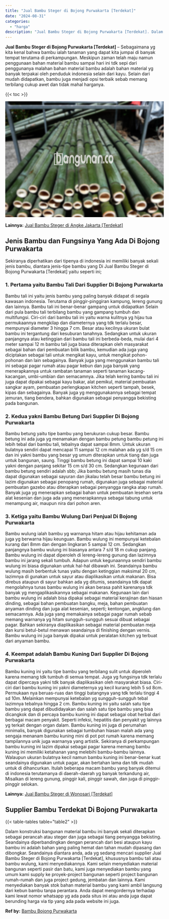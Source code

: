 ```yaml
---
title: "Jual Bambu Steger di Bojong Purwakarta [Terdekat]"
date: "2024-08-31"
categories: 
  - "harga"
description: "Jual Bambu Steger di Bojong Purwakarta [Terdekat]. Dalam konstruksi bangunan material bambu ini banyak sekali diterapkan sebagai perancah atau steger dan jug..."
---
```


**Jual Bambu Steger di Bojong Purwakarta \[Terdekat\]** – Sebagaimana yg kita kenal bahwa bambu ialah tanaman yang dapat kita jumpai di banyak tempat terutama di perkampungan. Meskipun zaman telah maju namun penggunaan bahan material bambu sampai hari ini tdk sepi dari penggunanya malahan bahan material bambu adalah bahan material yg banyak terpakai oleh penduduk indonesia selain dari kayu. Selain dari mudah didapatkan, bambu juga menjadi opsi terbaik sebab memang terbilang cukup awet dan tidak mahal harganya.

{{< toc >}}

![Jual Bambu Steger di Bojong Purwakarta [Terdekat]](/images/jual-bambu-tali-40.png)

**Lainnya:** [Jual Bambu Steger di Angke Jakarta \[Terdekat\]](https://bambu.bangunan.co/jual-bambu-steger-di-angke-jakarta-terdekat/)

## Jenis Bambu dan Fungsinya Yang Ada Di Bojong Purwakarta

Sekiranya diperhatikan dari tipenya di indonesia ini memiliki banyak sekali jenis bambu, diantara jenis-tipe bambu yang Di Jual Bambu Steger di Bojong Purwakarta \[Terdekat\] yaitu seperti ini;

### 1\. Pertama yaitu Bambu Tali Dari Supplier Di Bojong Purwakarta

Bambu tali ini yaitu jenis bambu yang paling banyak didapat di segala kawasan indonesia. Terutama di pinggir-pinggiran kampung, lereng gunung dan lainnya. Bambu tali ini benar-benar gampang untuk didapatkan Selain dari pula bambu tali terbilang bambu yang gampang tumbuh dan multifungsi. Ciri-ciri dari bambu tali ini yaitu warna kulitnya yg hijau tua permukaannya mengkilap dan diameternya yang tdk terlalu besar, mempunyai diameter 3 hingga 7 cm. Besar atau kecilnya ukuran bulat bambu ini tergantung dari kesuburan tanahnya. Sedangkan untuk ukuran panjangnya atau ketinggian dari bambu tali ini berbeda-beda, mulai dari 4 meter sampai 12 m bambu tali juga biasa diterapkan oleh masyarakat sebagai bahan dari pembuatan bilik bambu, kemudian ada juga yang diciptakan sebagai tali untuk mengikat kayu, untuk mengikat pohon-pohonan dan lain sebagainya. Banyak juga yang menggunakan bambu tali ini sebagai pagar rumah atau pagar kebun dan juga banyak yang menerapkannya untuk rambatan tanaman seperti tanaman kacang-kacangan, umbi-umbian dan semacamnya. Jika telah kering bambu tali ini juga dapat dipakai sebagai kayu bakar, alat pemikul, material pembuatan sangkar ayam, pembuatan perlengkapan kitchen seperti tampah, besek, kipas dan sebagainya. Banyak juga yg menggunakannya sebagai tempat jemuran, tiang bendera, bahkan digunakan sebagai penyangga bekisting pada bangunan.

### 2\. Kedua yakni Bambu Betung Dari Supplier Di Bojong Purwakarta

Bambu betung yaitu tipe bambu yang berukuran cukup besar. Bambu betung ini ada juga yg menamakan dengan bambu petung bambu petung ini lebih tebal dari bambu tali, tebalnya dapat sampai 8mm. Untuk ukuran bulatnya sendiri dapat mencapai 11 sampai 12 cm malahan ada yg s/d 15 cm dan ini yakni bambu yang besar yg umum diterapkan untuk tiang dan juga untuk bangunan, saung. Tinggi bambu betung ini dapat sampai 10 kaki yakni dengan panjang sekitar 15 cm s/d 30 cm. Sedangkan kegunaan dari bambu betung sendiri adalah sbb; Jika bambu betung masih tunas dia dapat digunakan sebagai sayuran dan jikalau telah besar bambu betung ini lazim digunakan sebagai penopang rumah, digunakan juga sebagai material pembuatan gazebo atau diterapkan sebagai penyangga rangka atap rumah. Banyak juga yg menerapkan sebagai bahan untuk pembuatan lesehan serta alat kesenian dan juga ada yang menerapkannya sebagai tabung untuk menampung air, maupun nira dari pohon aren.

### 3\. Ketiga yaitu Bambu Wulung Dari Penjual Di Bojong Purwakarta

Bambu wulung ialah bambu yg warnanya hitam atau hijau kehitaman ada juga yg berwarna hijau keunguan. Bambu wulung ini mempunyai ketebalan kurang dari 8mm dan dengan lingkaran 5 sampai 12 cm. Sedangkan panjangnya bambu wulung ini biasanya antara 7 s/d 18 m cukup panjang. Bambu wulung ini dapat diperoleh di lereng-lereng gunung dan lazimnya bambu ini jarang sekali tumbuh. Adapun untuk kegunaannya sendiri bambu wulung ini biasa digunakan untuk hal-hal dibawah ini. Seandainya bambu wulung masih berbentuk tunas yaitu dengan ketinggian maksimal 20 cm, lazimnya di gunakan untuk sayur atau diaplikasikan untuk makanan. Bisa direbus ataupun di sayur bahkan ada yg ditumis, seandainya tdk dapat mengolahnya tunas bambu wulung ini akan berasa pahit karenanya tdk banyak yg mengaplikasikannya sebagai makanan. Kegunaan lain dari bambu wulung ini adalah bisa dipakai sebagai material kerajinan dan hiasan dinding, sebagai bahan pembuatan bangku, meja, bahan pembuatan anyaman dinding dan juga alat kesenian, seperti; kentongan, angklung dan semacamnya. Ada juga yang memakainya sebagai pagar rumah sebab memang warnanya yg hitam sungguh-sungguh sesuai dibuat sebagai pagar. Bahkan sekiranya diaplikasikan sebagai material pembuatan meja dan kursi betul-betul menawan seandainya di finishing dengan vernis. Bambu wulung ini juga banyak dipakai untuk peralatan kitchen yg terbuat dari anyaman bambu.

### 4\. Keempat adalah Bambu Kuning Dari Supplier Di Bojong Purwakarta

Bambu kuning ini yaitu tipe bambu yang terbilang sulit untuk diperoleh karena memang tdk tumbuh di semua tempat. Juga yg fungsinya tdk terlalu dapat dipercaya yakni tdk banyak diaplikasikan oleh masyarakat biasa. Ciri-ciri dari bambu kuning ini yakni diameternya yg kecil kurang lebih 5 sd 8cm. Permukaan nya beruas-ruas dan tinggi batangnya yang tdk terlalu tinggi 4 sd 10m. Melainkan mempunyai ketebalan yg sungguh-sungguh tebal lazimnya tebalnya hingga 2 cm. Bambu kuning ini yaitu salah satu tipe bambu yang dapat dibudidayakan dan salah satu tipe bambu yang bisa dicangkok dan di percaya bambu kuning ini dapat sebagai obat herbal dari berbagai macam penyakit. Seperti infeksi, hepatitis dan penyakit yg lainnya yg terkait dengan organ dalam. Bambu kuning ini juga di perumahan minimalis, banyak digunakan sebagai tumbuhan hiasan malah ada yang sengaja menanam bambu kuning mini di pot pot rumah karena memang tampilannya unik juga warnanya yang artistik. Sekiranya di perkampungan bambu kuning ini lazim dipakai sebagai pagar karena memang bambu kuning ini memiliki ketahanan yang melebihi bambu-bambu lainnya. Walaupun ukuran bulatnya kecil namun bambu kuning ini benar-benar kuat seandainya digunakan untuk pagar, akan bertahan lama dan tdk mudah untuk di dihancurkan. Itulah beberapa macam bambu yang banyak ditemui di indonesia terutamanya di daerah-daerah yg banyak terkandung air, Misalkan di lereng gunung, pinggir kali, pinggir sawah, dan juga di pinggir-pinggir selokan.

**Lainnya:** [Jual Bambu Steger di Wonosari \[Terdekat\]](https://bambu.bangunan.co/jual-bambu-steger-di-wonosari-terdekat/)

## Supplier Bambu Terdekat Di Bojong Purwakarta

{{< table-tables table="table2" >}}

Dalam konstruksi bangunan material bambu ini banyak sekali diterapkan sebagai perancah atau steger dan juga sebagai tiang penyangga bekisting. Seandainya diperbandingkan dengan perancah dari besi ataupun kayu bambu ini adalah bahan yang paling hemat dan tahan mudah dipasang dan dibongkar. Seandainya diantara anda, ada yg sedang mencari supplier Jual Bambu Steger di Bojong Purwakarta \[Terdekat\], khususnya bambu tali atau bambu wulung, kami menyediakannya. Kami selain menyediakan material bangunan seperti pasir dan batu, kami juga menyediakan bambu yang umum kami supply ke proyek-project bangunan seperti project bangunan rumah-rumah dan juga project gedung, jembatan dan lainnya. Kami menyediakan banyak stok bahan material bambu yang kami ambil langsung dari kebun bambu tanpa perantara. Anda dapat mengordernya terhadap kami lewat nomor whatsapp yg ada pada situs ini atau anda juga dapat berunding harga via tlp yang ada pada website ini juga.

**Ref by:** [Bambu Bojong Purwakarta](https://id.wikipedia.org/wiki/Bambu)
